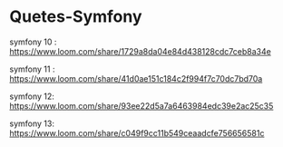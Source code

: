 # Quetes-Symfony

symfony 10 : https://www.loom.com/share/1729a8da04e84d438128cdc7ceb8a34e

symfony 11 : https://www.loom.com/share/41d0ae151c184c2f994f7c70dc7bd70a

symfony 12: https://www.loom.com/share/93ee22d5a7a6463984edc39e2ac25c35

symfony 13: https://www.loom.com/share/c049f9cc11b549ceaadcfe756656581c
